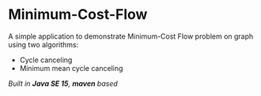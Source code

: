 # Minimum-Cost-Flow
A simple application to demonstrate Minimum-Cost Flow problem on graph using two algorithms:
* Cycle canceling
* Minimum mean cycle canceling

_Built in **Java SE 15**, **maven** based_



